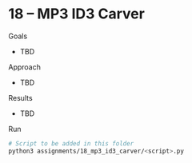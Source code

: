 # 18 – MP3 ID3 Carver

Goals
- TBD

Approach
- TBD

Results
- TBD

Run
```bash path=null start=null
# Script to be added in this folder
python3 assignments/18_mp3_id3_carver/<script>.py
```
